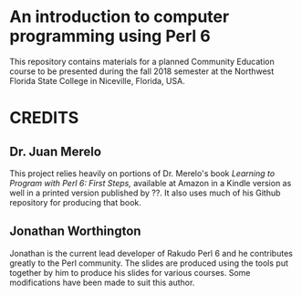 # An introduction to computer programming using Perl 6

This repository contains materials for a planned Community Education course
to be presented during the fall 2018 semester at the Northwest Florida State
College in Niceville, Florida, USA.

# CREDITS

## Dr. Juan Merelo

This project relies heavily on portions of Dr. Merelo's book *Learning to
Program with Perl 6: First Steps,*
available at Amazon in a Kindle version as well in a printed version
published by ??.
It also uses much
of his Github repository for producing that book.

## Jonathan Worthington

Jonathan is the current lead developer of Rakudo Perl 6 and he contributes greatly to the Perl community.
The slides are produced using the tools put together by him to produce his slides
for various courses. Some modifications have been made to suit this author.
